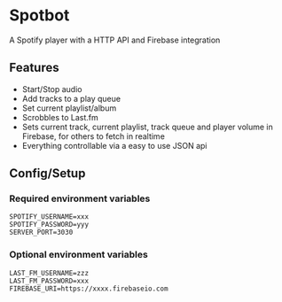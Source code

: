 # Spotbot
A Spotify player with a HTTP API and Firebase integration

## Features
* Start/Stop audio
* Add tracks to a play queue
* Set current playlist/album
* Scrobbles to Last.fm
* Sets current track, current playlist, track queue and player volume in Firebase, for others to fetch in realtime
* Everything controllable via a easy to use JSON api

## Config/Setup
### Required environment variables
```
SPOTIFY_USERNAME=xxx
SPOTIFY_PASSWORD=yyy
SERVER_PORT=3030
```

### Optional environment variables
```
LAST_FM_USERNAME=zzz
LAST_FM_PASSWORD=xxx
FIREBASE_URI=https://xxxx.firebaseio.com
```
